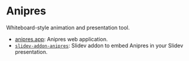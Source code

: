 # Anipres

Whiteboard-style animation and presentation tool.

- [anipres.app](https://anipres.app): Anipres web application.
- [`slidev-addon-anipres`](https://www.npmjs.com/package/slidev-addon-anipres): Slidev addon to embed Anipres in your Slidev presentation.
